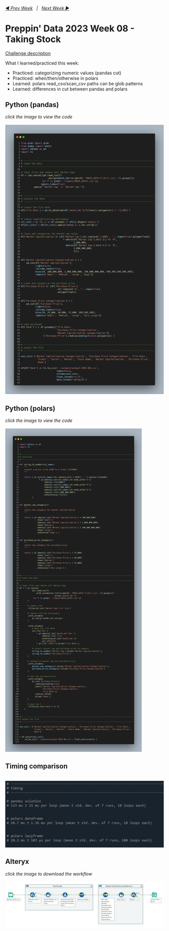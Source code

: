 <h6><a href="..\preppin-data-2023-07\README.md">◀  Prev Week</a>&nbsp;&nbsp;&nbsp;|&nbsp;&nbsp;&nbsp;<a href="..\preppin-data-2023-09\README.md">Next Week  ▶</a></h6>

# Preppin' Data 2023 Week 08 - Taking Stock

[Challenge description](https://preppindata.blogspot.com/2023/02/2023-week-8-taking-stock.html)

What I learned/practiced this week:
* Practiced: categorizing numeric values (pandas cut)
* Practiced: when/then/otherwise in polars
* Learned: polars read_csv/scan_csv paths can be glob patterns
* Learned: differences in cut between pandas and polars

## Python (pandas)
<i>click the image to view the code</i><br>
<br>
<a href="preppin-data-2023-08.py">
<img src="img-python-code-2023-08.png?raw=true" alt="Python code (pandas)">
</a>

## Python (polars)
<i>click the image to view the code</i><br>
<br>
<a href="preppin-data-2023-08-polars.py">
<img src="img-python-code-2023-08-polars.png?raw=true" alt="Python code (polars)">
</a>

## Timing comparison
<br>
<img src="img-timing-comparison-2023-08.png?raw=true" alt="Timing comparison of python methods">


## Alteryx
<i>click the image to download the workflow</i><br>
<br>
<a href="preppin-data-2023-08.yxzp">
<img src="img-alteryx-2023-08.png?raw=true" alt="Alteryx workflow">
</a>